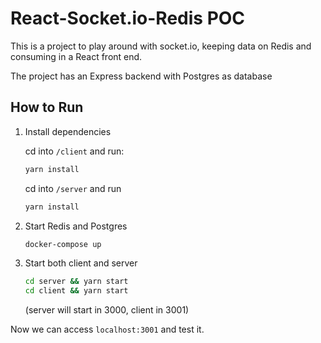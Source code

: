 # React-Socket.io-Redis POC

This is a project to play around with socket.io, keeping data on Redis and consuming in a React front end.

The project has an Express backend with Postgres as database

## How to Run

1. Install dependencies

    cd into ```/client``` and run:

    ```bash
    yarn install
    ```

    cd into ```/server``` and run

    ```bash
    yarn install
    ```

2. Start Redis and Postgres

    ```bash
    docker-compose up
    ```

3. Start both client and server

    ```bash
    cd server && yarn start
    cd client && yarn start
    ```
    (server will start in 3000, client in 3001)

Now we can access ```localhost:3001``` and test it.